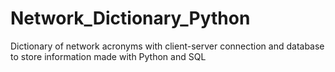 # Network_Dictionary_Python
Dictionary of network acronyms with client-server connection and database to store information made with Python and SQL 
